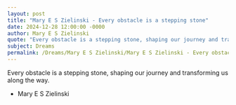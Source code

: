 ```yaml
---
layout: post
title: "Mary E S Zielinski - Every obstacle is a stepping stone"
date: 2024-12-28 12:00:00 -0000
author: Mary E S Zielinski
quote: "Every obstacle is a stepping stone, shaping our journey and transforming us along the way."
subject: Dreams
permalink: /Dreams/Mary E S Zielinski/Mary E S Zielinski - Every obstacle is a stepping stone
---
```


Every obstacle is a stepping stone, shaping our journey and transforming us along the way.

- Mary E S Zielinski
